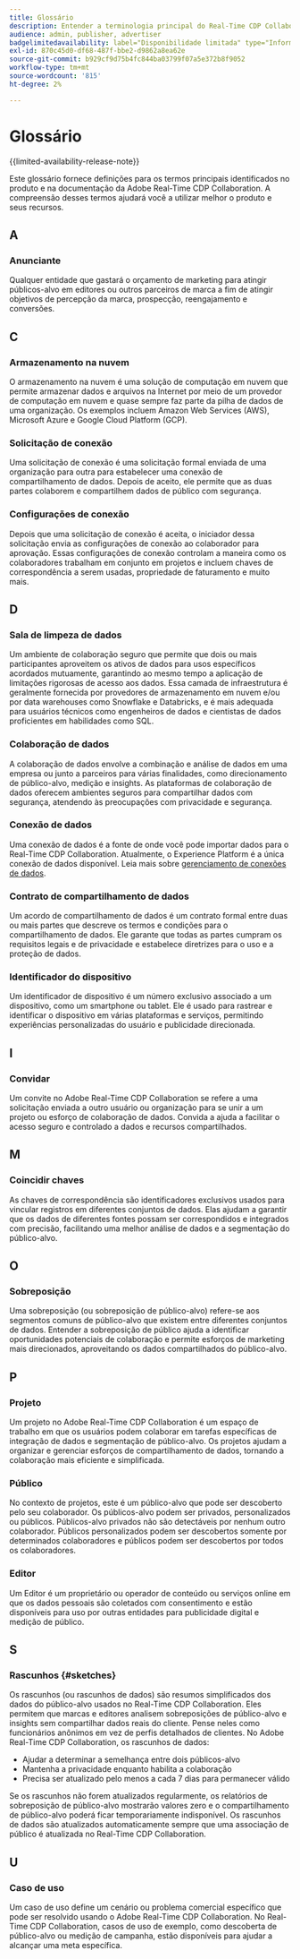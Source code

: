 ```yaml
---
title: Glossário
description: Entender a terminologia principal do Real-Time CDP Collaboration
audience: admin, publisher, advertiser
badgelimitedavailability: label="Disponibilidade limitada" type="Informative" url="https://helpx.adobe.com/legal/product-descriptions/real-time-customer-data-platform-collaboration.html newtab=true"
exl-id: 870c45d0-df68-487f-bbe2-d9862a8ea62e
source-git-commit: b929cf9d75b4fc844ba03799f07a5e372b8f9052
workflow-type: tm+mt
source-wordcount: '815'
ht-degree: 2%

---
```


# Glossário

{{limited-availability-release-note}}

Este glossário fornece definições para os termos principais identificados no produto e na documentação da Adobe Real-Time CDP Collaboration. A compreensão desses termos ajudará você a utilizar melhor o produto e seus recursos.

## A

### Anunciante

Qualquer entidade que gastará o orçamento de marketing para atingir públicos-alvo em editores ou outros parceiros de marca a fim de atingir objetivos de percepção da marca, prospecção, reengajamento e conversões.

## C

### Armazenamento na nuvem

O armazenamento na nuvem é uma solução de computação em nuvem que permite armazenar dados e arquivos na Internet por meio de um provedor de computação em nuvem e quase sempre faz parte da pilha de dados de uma organização. Os exemplos incluem Amazon Web Services (AWS), Microsoft Azure e Google Cloud Platform (GCP).

### Solicitação de conexão

Uma solicitação de conexão é uma solicitação formal enviada de uma organização para outra para estabelecer uma conexão de compartilhamento de dados. Depois de aceito, ele permite que as duas partes colaborem e compartilhem dados de público com segurança.

### Configurações de conexão

Depois que uma solicitação de conexão é aceita, o iniciador dessa solicitação envia as configurações de conexão ao colaborador para aprovação. Essas configurações de conexão controlam a maneira como os colaboradores trabalham em conjunto em projetos e incluem chaves de correspondência a serem usadas, propriedade de faturamento e muito mais.

<!--

### Crosswalk

An identity crosswalk is a tool used to connect different identifiers across datasets to enrich your audience data with additional attributes or dimensions. It creates a bridge between different data points, allowing for a more comprehensive and cohesive view of the data.

-->

## D

### Sala de limpeza de dados

Um ambiente de colaboração seguro que permite que dois ou mais participantes aproveitem os ativos de dados para usos específicos acordados mutuamente, garantindo ao mesmo tempo a aplicação de limitações rigorosas de acesso aos dados. Essa camada de infraestrutura é geralmente fornecida por provedores de armazenamento em nuvem e/ou por data warehouses como Snowflake e Databricks, e é mais adequada para usuários técnicos como engenheiros de dados e cientistas de dados proficientes em habilidades como SQL.

### Colaboração de dados

A colaboração de dados envolve a combinação e análise de dados em uma empresa ou junto a parceiros para várias finalidades, como direcionamento de público-alvo, medição e insights. As plataformas de colaboração de dados oferecem ambientes seguros para compartilhar dados com segurança, atendendo às preocupações com privacidade e segurança.

### Conexão de dados

Uma conexão de dados é a fonte de onde você pode importar dados para o Real-Time CDP Collaboration. Atualmente, o Experience Platform é a única conexão de dados disponível. Leia mais sobre [gerenciamento de conexões de dados](/help/guide/setup/manage-data-connection.md).

### Contrato de compartilhamento de dados

Um acordo de compartilhamento de dados é um contrato formal entre duas ou mais partes que descreve os termos e condições para o compartilhamento de dados. Ele garante que todas as partes cumpram os requisitos legais e de privacidade e estabelece diretrizes para o uso e a proteção de dados.

### Identificador do dispositivo

Um identificador de dispositivo é um número exclusivo associado a um dispositivo, como um smartphone ou tablet. Ele é usado para rastrear e identificar o dispositivo em várias plataformas e serviços, permitindo experiências personalizadas do usuário e publicidade direcionada.

## I

### Convidar

Um convite no Adobe Real-Time CDP Collaboration se refere a uma solicitação enviada a outro usuário ou organização para se unir a um projeto ou esforço de colaboração de dados. Convida a ajuda a facilitar o acesso seguro e controlado a dados e recursos compartilhados.

<!--

## J

### Join key

In the context of identity crosswalks, a join key is a unique identifier used to match and link different identifiers across datasets, enabling the integration and unification of audience data from various sources. For example, a hashed email (HEM) can be a join key.

-->

## M

### Coincidir chaves

As chaves de correspondência são identificadores exclusivos usados para vincular registros em diferentes conjuntos de dados. Elas ajudam a garantir que os dados de diferentes fontes possam ser correspondidos e integrados com precisão, facilitando uma melhor análise de dados e a segmentação do público-alvo.

## O

### Sobreposição

Uma sobreposição (ou sobreposição de público-alvo) refere-se aos segmentos comuns de público-alvo que existem entre diferentes conjuntos de dados. Entender a sobreposição de público ajuda a identificar oportunidades potenciais de colaboração e permite esforços de marketing mais direcionados, aproveitando os dados compartilhados do público-alvo.

## P

### Projeto

Um projeto no Adobe Real-Time CDP Collaboration é um espaço de trabalho em que os usuários podem colaborar em tarefas específicas de integração de dados e segmentação de público-alvo. Os projetos ajudam a organizar e gerenciar esforços de compartilhamento de dados, tornando a colaboração mais eficiente e simplificada.

### Público

No contexto de projetos, este é um público-alvo que pode ser descoberto pelo seu colaborador. Os públicos-alvo podem ser privados, personalizados ou públicos. Públicos-alvo privados não são detectáveis por nenhum outro colaborador. Públicos personalizados podem ser descobertos somente por determinados colaboradores e públicos podem ser descobertos por todos os colaboradores.

### Editor

Um Editor é um proprietário ou operador de conteúdo ou serviços online em que os dados pessoais são coletados com consentimento e estão disponíveis para uso por outras entidades para publicidade digital e medição de público.

## S

### Rascunhos {#sketches}

Os rascunhos (ou rascunhos de dados) são resumos simplificados dos dados do público-alvo usados no Real-Time CDP Collaboration. Eles permitem que marcas e editores analisem sobreposições de público-alvo e insights sem compartilhar dados reais do cliente. Pense neles como funcionários anônimos em vez de perfis detalhados de clientes.
No Adobe Real-Time CDP Collaboration, os rascunhos de dados:

* Ajudar a determinar a semelhança entre dois públicos-alvo
* Mantenha a privacidade enquanto habilita a colaboração
* Precisa ser atualizado pelo menos a cada 7 dias para permanecer válido

Se os rascunhos não forem atualizados regularmente, os relatórios de sobreposição de público-alvo mostrarão valores zero e o compartilhamento de público-alvo poderá ficar temporariamente indisponível. Os rascunhos de dados são atualizados automaticamente sempre que uma associação de público é atualizada no Real-Time CDP Collaboration.

## U

### Caso de uso

Um caso de uso define um cenário ou problema comercial específico que pode ser resolvido usando o Adobe Real-Time CDP Collaboration. No Real-Time CDP Collaboration, casos de uso de exemplo, como descoberta de público-alvo ou medição de campanha, estão disponíveis para ajudar a alcançar uma meta específica.
